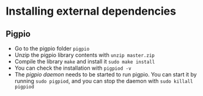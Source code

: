 # Installing external dependencies
## Pigpio
* Go to the pigpio folder `pigpio`
* Unzip the pigpio library contents with `unzip master.zip`
* Compile the library `make` and install  it `sudo make install`
* You can check the installation with `pigpiod -v`
* The _pigpio daemon_ needs to be started to run pigpio. You can start it by running `sudo pigpiod`, and you can stop the daemon with `sudo killall pigpiod`